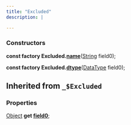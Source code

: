 ```yaml
---
title: "Excluded"
description: |

---
```



### Constructors
<dl>
<dt>

<span class="dart-code"><strong>const factory Excluded.[name](name)</strong>(<span class="nobr">[String] field0</span>);</span>
</dt>
<dt>

<span class="dart-code"><strong>const factory Excluded.[dtype](dtype)</strong>(<span class="nobr">[DataType] field0</span>);</span>
</dt>
</dl>



## Inherited from `_$Excluded`

### Properties
<dl>
<dt>

<span class="dart-code">[Object] <strong>get [field0](/reference/mixins/_excluded/field0)</strong>;</span>
</dt>
</dl>

[String]: https://api.flutter.dev/flutter/dart-core/String-class.html
[DataType]: /reference/classes/datatype/
[Object]: https://api.flutter.dev/flutter/dart-core/Object-class.html